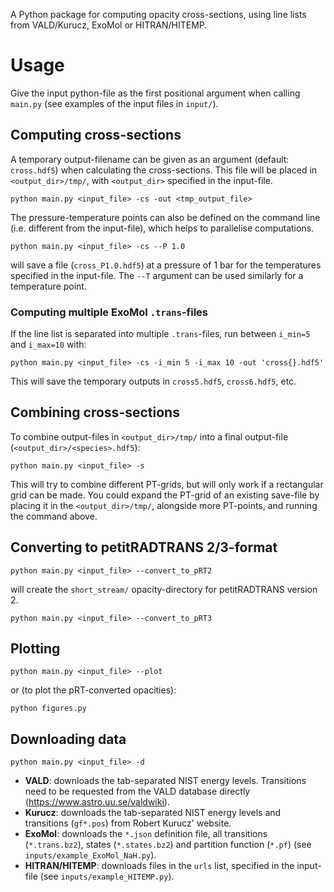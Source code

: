 A Python package for computing opacity cross-sections, using line lists from VALD/Kurucz, ExoMol or HITRAN/HITEMP. 

# Usage
Give the input python-file as the first positional argument when calling `main.py` (see examples of the input files in `input/`).

## Computing cross-sections
A temporary output-filename can be given as an argument (default: `cross.hdf5`) when calculating the cross-sections. This file will be placed in `<output_dir>/tmp/`, with `<output_dir>` specified in the input-file. 
```
python main.py <input_file> -cs -out <tmp_output_file>
```
The pressure-temperature points can also be defined on the command line (i.e. different from the input-file), which helps to parallelise computations. 
```
python main.py <input_file> -cs --P 1.0
```
will save a file (`cross_P1.0.hdf5`) at a pressure of 1 bar for the temperatures specified in the input-file. The `--T` argument can be used similarly for a temperature point.

### Computing multiple ExoMol `.trans`-files
If the line list is separated into multiple `.trans`-files, run between `i_min=5` and `i_max=10` with:
```
python main.py <input_file> -cs -i_min 5 -i_max 10 -out 'cross{}.hdf5'
```
This will save the temporary outputs in `cross5.hdf5`, `cross6.hdf5`, etc. 


## Combining cross-sections
To combine output-files in `<output_dir>/tmp/` into a final output-file (`<output_dir>/<species>.hdf5`):
```
python main.py <input_file> -s
```
This will try to combine different PT-grids, but will only work if a rectangular grid can be made. You could expand the PT-grid of an existing save-file by placing it in the `<output_dir>/tmp/`, alongside more PT-points, and running the command above. 

## Converting to petitRADTRANS 2/3-format
```
python main.py <input_file> --convert_to_pRT2
```
will create the `short_stream/` opacity-directory for petitRADTRANS version 2. 
```
python main.py <input_file> --convert_to_pRT3
```

## Plotting
```
python main.py <input_file> --plot
```
or (to plot the pRT-converted opacities):
```
python figures.py
```

## Downloading data
```
python main.py <input_file> -d
```
- **VALD**: downloads the tab-separated NIST energy levels. Transitions need to be requested from the VALD database directly (https://www.astro.uu.se/valdwiki).
- **Kurucz**: downloads the tab-separated NIST energy levels and transitions (`gf*.pos`) from Robert Kurucz' website.
- **ExoMol**: downloads the `*.json` definition file, all transitions (`*.trans.bz2`), states (`*.states.bz2`) and partition function (`*.pf`) (see `inputs/example_ExoMol_NaH.py`).
- **HITRAN/HITEMP**: downloads files in the `urls` list, specified in the input-file (see `inputs/example_HITEMP.py`). 